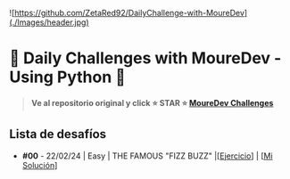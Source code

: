 ![https://github.com/ZetaRed92/DailyChallenge-with-MoureDev](./Images/header.jpg)

# 🧩 Daily Challenges with MoureDev - Using Python 🐍
> #### Ve al repositorio original y click ⭐ STAR ⭐ **[MoureDev Challenges](https://github.com/mouredev/retos-programacion-2023)**


## Lista de desafíos
* **#00** - 22/02/24 | Easy | THE FAMOUS "FIZZ BUZZ"  |[[Ejercicio](https://github.com/ZetaRed92/DailyChallenge-with-MoureDev/edit/main/CHALLENGES/%2300%20FIZZ%20BUZZ/exercise.md)]  |  [[Mi Solución](https://github.com/ZetaRed92/DailyChallenge-with-MoureDev/blob/main/CHALLENGES/%2300%20FIZZ%20BUZZ/fizzbuzz.py)]
